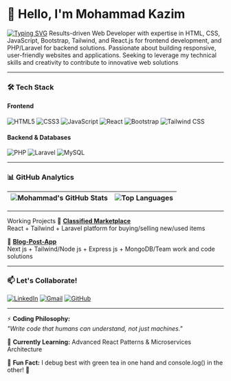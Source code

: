 # 👋 Hello, I'm Mohammad Kazim  
[![Typing SVG](https://readme-typing-svg.herokuapp.com?font=Fira+Code&size=24&duration=3000&pause=1000&color=38BCF7&width=500&lines=Full-Stack+Web+Developer;Laravel+%7C+React+Specialist;Open-Source+Contributor;Problem+Solver+%F0%9F%A7%A0)](https://git.io/typing-svg)
Results-driven Web Developer with expertise in HTML, CSS, JavaScript,
Bootstrap, Tailwind, and React.js for frontend development, and
PHP/Laravel for backend solutions. Passionate about building
responsive, user-friendly websites and applications. Seeking to
leverage my technical skills and creativity to contribute to innovative
web solutions

---

### 🛠️ **Tech Stack**  

#### **Frontend**  
![HTML5](https://img.shields.io/badge/-HTML5-E34F26?style=flat-square&logo=html5&logoColor=white)
![CSS3](https://img.shields.io/badge/-CSS3-1572B6?style=flat-square&logo=css3&logoColor=white)
![JavaScript](https://img.shields.io/badge/-JavaScript-F7DF1E?style=flat-square&logo=javascript&logoColor=black)
![React](https://img.shields.io/badge/-React-61DAFB?style=flat-square&logo=react&logoColor=black)
![Bootstrap](https://img.shields.io/badge/-Bootstrap-7952B3?style=flat-square&logo=bootstrap&logoColor=white)
![Tailwind CSS](https://img.shields.io/badge/-Tailwind_CSS-06B6D4?style=flat-square&logo=tailwind-css&logoColor=white)

#### **Backend & Databases**  
![PHP](https://img.shields.io/badge/-PHP-777BB4?style=flat-square&logo=php&logoColor=white)
![Laravel](https://img.shields.io/badge/-Laravel-FF2D20?style=flat-square&logo=laravel&logoColor=white)
![MySQL](https://img.shields.io/badge/-MySQL-4479A1?style=flat-square&logo=mysql&logoColor=white)

---

### 📊 **GitHub Analytics**  
| ![Mohammad's GitHub Stats](https://github-readme-stats.vercel.app/api?username=mohammadkazim&show_icons=true&count_private=true&theme=algolia&hide_border=true&include_all_commits=true&line_height=24) | ![Top Languages](https://github-readme-stats.vercel.app/api/top-langs/?username=mohammadkazim&layout=compact&theme=algolia&hide_border=true&langs_count=6) |
|------------------------------------------------------------------------------------------------------------------------------------------------------------------------------------------------------|------------------------------------------------------------------------------------------------------------------------------------------------------------|

---

Working Projects
🔹 **[Classified Marketplace](https://github.com/mohammadkazim/classified-marketplace)**  
React + Tailwind + Laravel platform for buying/selling new/used items  

🔹 **[Blog-Post-App](https://github.com/mohammadkazim/university-system)**  
Next js + Tailwind/Node js + Express js + MongoDB/Team work and code solutions

---

### 📫 **Let's Collaborate!**  
[![LinkedIn](https://img.shields.io/badge/LinkedIn-Connect%20with%20me-0077B5?style=for-the-badge&logo=linkedin&logoColor=white)](https://www.linkedin.com/in/mohammad-kazim-amiri-111210323)
[![Gmail](https://img.shields.io/badge/Gmail-mohmmad.kazimamiri2001@gmail.com-D14836?style=for-the-badge&logo=gmail&logoColor=white)](mailto:mohmmad.kazimamiri2001@gmail.com)
[![GitHub](https://img.shields.io/badge/GitHub-Follow%20my%20work-181717?style=for-the-badge&logo=github&logoColor=white)](https://github.com/mohammadkazim)

---

⚡ **Coding Philosophy:**  
*"Write code that humans can understand, not just machines."*  

🌱 **Currently Learning:** Advanced React Patterns & Microservices Architecture  

📌 **Fun Fact:** I debug best with green tea in one hand and console.log() in the other! 🍵
